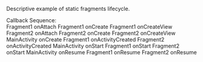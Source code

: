 Descriptive example of static fragments lifecycle.

Callback Sequence:  
Fragment1 onAttach
Fragment1 onCreate
Fragment1 onCreateView
Fragment2 onAttach
Fragment2 onCreate
Fragment2 onCreateView
MainActivity onCreate
Fragment1 onActivityCreated
Fragment2 onActivityCreated
MainActivity onStart
Fragment1 onStart
Fragment2 onStart
MainActivity onResume
Fragment1 onResume
Fragment2 onResume
